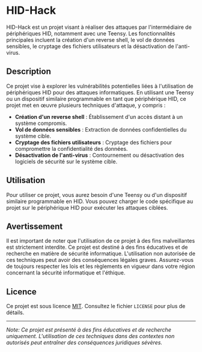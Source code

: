 # HID-Hack

HID-Hack est un projet visant à réaliser des attaques par l'intermédiaire de périphériques HID, notamment avec une Teensy. Les fonctionnalités principales incluent la création d'un reverse shell, le vol de données sensibles, le cryptage des fichiers utilisateurs et la désactivation de l'anti-virus.

## Description

Ce projet vise à explorer les vulnérabilités potentielles liées à l'utilisation de périphériques HID pour des attaques informatiques. En utilisant une Teensy ou un dispositif similaire programmable en tant que périphérique HID, ce projet met en œuvre plusieurs techniques d'attaque, y compris :

- **Création d'un reverse shell** : Établissement d'un accès distant à un système compromis.
- **Vol de données sensibles** : Extraction de données confidentielles du système cible.
- **Cryptage des fichiers utilisateurs** : Cryptage des fichiers pour compromettre la confidentialité des données.
- **Désactivation de l'anti-virus** : Contournement ou désactivation des logiciels de sécurité sur le système cible.

## Utilisation

Pour utiliser ce projet, vous aurez besoin d'une Teensy ou d'un dispositif similaire programmable en HID. Vous pouvez charger le code spécifique au projet sur le périphérique HID pour exécuter les attaques ciblées.

## Avertissement

Il est important de noter que l'utilisation de ce projet à des fins malveillantes est strictement interdite. Ce projet est destiné à des fins éducatives et de recherche en matière de sécurité informatique. L'utilisation non autorisée de ces techniques peut avoir des conséquences légales graves. Assurez-vous de toujours respecter les lois et les règlements en vigueur dans votre région concernant la sécurité informatique et l'éthique.

## Licence

Ce projet est sous licence [MIT](https://opensource.org/licenses/MIT). Consultez le fichier `LICENSE` pour plus de détails.

---
*Note: Ce projet est présenté à des fins éducatives et de recherche uniquement. L'utilisation de ces techniques dans des contextes non autorisés peut entraîner des conséquences juridiques sévères.*
